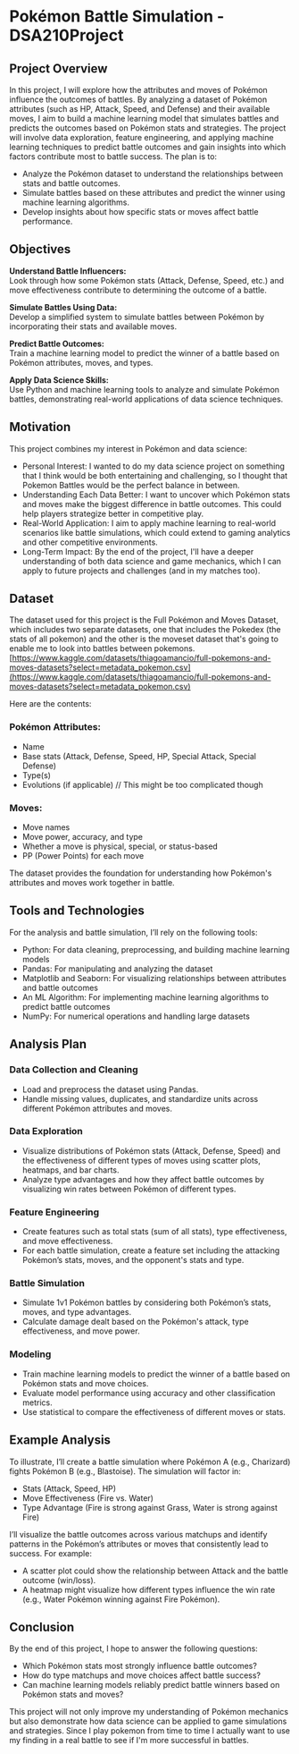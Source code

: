 # Pokémon Battle Simulation - DSA210Project

## Project Overview
In this project, I will explore how the attributes and moves of Pokémon influence the outcomes of battles. By analyzing a dataset of Pokémon attributes (such as HP, Attack, Speed, and Defense) and their available moves, I aim to build a machine learning model that simulates battles and predicts the outcomes based on Pokémon stats and strategies. The project will involve data exploration, feature engineering, and applying machine learning techniques to predict battle outcomes and gain insights into which factors contribute most to battle success. The plan is to:

- Analyze the Pokémon dataset to understand the relationships between stats and battle outcomes.
- Simulate battles based on these attributes and predict the winner using machine learning algorithms.
- Develop insights about how specific stats or moves affect battle performance.

## Objectives
**Understand Battle Influencers:**  
Look through how some Pokémon stats (Attack, Defense, Speed, etc.) and move effectiveness contribute to determining the outcome of a battle.

**Simulate Battles Using Data:**  
Develop a simplified system to simulate battles between Pokémon by incorporating their stats and available moves.

**Predict Battle Outcomes:**  
Train a machine learning model to predict the winner of a battle based on Pokémon attributes, moves, and types.

**Apply Data Science Skills:**  
Use Python and machine learning tools to analyze and simulate Pokémon battles, demonstrating real-world applications of data science techniques.

## Motivation
This project combines my interest in Pokémon and data science:

- Personal Interest: I wanted to do my data science project on something that I think would be both entertaining and challenging, so I thought that Pokemon Battles would be the perfect balance in between.
- Understanding Each Data Better: I want to uncover which Pokémon stats and moves make the biggest difference in battle outcomes. This could help players strategize better in competitive play.
- Real-World Application: I aim to apply machine learning to real-world scenarios like battle simulations, which could extend to gaming analytics and other competitive environments.
- Long-Term Impact: By the end of the project, I'll have a deeper understanding of both data science and game mechanics, which I can apply to future projects and challenges (and in my matches too).

## Dataset
The dataset used for this project is the Full Pokémon and Moves Dataset, which includes two separate datasets, one that includes the Pokedex (the stats of all pokemon) and the other is the moveset dataset that's going to enable me to look into battles between pokemons.  
[https://www.kaggle.com/datasets/thiagoamancio/full-pokemons-and-moves-datasets?select=metadata_pokemon.csv](https://www.kaggle.com/datasets/thiagoamancio/full-pokemons-and-moves-datasets?select=metadata_pokemon.csv)

Here are the contents:

### Pokémon Attributes:
- Name
- Base stats (Attack, Defense, Speed, HP, Special Attack, Special Defense)
- Type(s)
- Evolutions (if applicable) // This might be too complicated though

### Moves:
- Move names
- Move power, accuracy, and type
- Whether a move is physical, special, or status-based
- PP (Power Points) for each move

The dataset provides the foundation for understanding how Pokémon's attributes and moves work together in battle.

## Tools and Technologies
For the analysis and battle simulation, I’ll rely on the following tools:

- Python: For data cleaning, preprocessing, and building machine learning models
- Pandas: For manipulating and analyzing the dataset
- Matplotlib and Seaborn: For visualizing relationships between attributes and battle outcomes
- An ML Algorithm: For implementing machine learning algorithms to predict battle outcomes
- NumPy: For numerical operations and handling large datasets

## Analysis Plan
### Data Collection and Cleaning
- Load and preprocess the dataset using Pandas.
- Handle missing values, duplicates, and standardize units across different Pokémon attributes and moves.

### Data Exploration
- Visualize distributions of Pokémon stats (Attack, Defense, Speed) and the effectiveness of different types of moves using scatter plots, heatmaps, and bar charts.
- Analyze type advantages and how they affect battle outcomes by visualizing win rates between Pokémon of different types.

### Feature Engineering
- Create features such as total stats (sum of all stats), type effectiveness, and move effectiveness.
- For each battle simulation, create a feature set including the attacking Pokémon’s stats, moves, and the opponent's stats and type.

### Battle Simulation
- Simulate 1v1 Pokémon battles by considering both Pokémon’s stats, moves, and type advantages.
- Calculate damage dealt based on the Pokémon's attack, type effectiveness, and move power.

### Modeling
- Train machine learning models to predict the winner of a battle based on Pokémon stats and move choices.
- Evaluate model performance using accuracy and other classification metrics.
- Use statistical to compare the effectiveness of different moves or stats.

## Example Analysis
To illustrate, I’ll create a battle simulation where Pokémon A (e.g., Charizard) fights Pokémon B (e.g., Blastoise). The simulation will factor in:
- Stats (Attack, Speed, HP)
- Move Effectiveness (Fire vs. Water)
- Type Advantage (Fire is strong against Grass, Water is strong against Fire)

I’ll visualize the battle outcomes across various matchups and identify patterns in the Pokémon’s attributes or moves that consistently lead to success. For example:
- A scatter plot could show the relationship between Attack and the battle outcome (win/loss).
- A heatmap might visualize how different types influence the win rate (e.g., Water Pokémon winning against Fire Pokémon).

## Conclusion
By the end of this project, I hope to answer the following questions:
- Which Pokémon stats most strongly influence battle outcomes?
- How do type matchups and move choices affect battle success?
- Can machine learning models reliably predict battle winners based on Pokémon stats and moves?

This project will not only improve my understanding of Pokémon mechanics but also demonstrate how data science can be applied to game simulations and strategies. Since I play pokemon from time to time I actually want to use my finding in a real battle to see if I'm more successful in battles.
